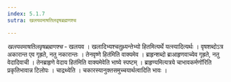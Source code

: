```yaml
---
index: 5.1.7
sutra: खलयवमाषतिलवृषब्रह्मणश्च

---
```

_खलयवमाषतिलवृषब्रह्मणश्च_ - खलयव । खलादिभ्यश्चतुथ्र्यन्तेभ्यो हितमित्यर्थे यत्स्यादित्यर्थः । वृषशब्दोऽत्र अकारान्त एव गृह्रते, नतु नकारान्तः । तेनवृष्णे हित॑मिति वाक्यमेव । ब्राहृन्शब्दो ब्राआहृणवाच्येव गृह्रते, नतु वेदादिवाची । तेनब्राहृणे वेदाय हित॑मिति वाक्यमेवेति भाष्ये स्पष्टम् । ब्राहृण्यमित्यत्रये चाभावकर्मणो॑रिति प्रकृतिभावान्न टिलोपः । चाद्रथ्येति । चकारस्यानुक्तसमुच्चयार्थत्वादिति भावः ।